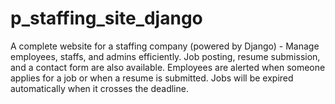 # p_staffing_site_django
A complete website for a staffing company (powered by Django) - Manage employees, staffs, and admins efficiently. Job posting, resume submission, and a contact form are also available. Employees are alerted when someone applies for a job or when a resume is submitted. Jobs will be expired automatically when it crosses the deadline.
